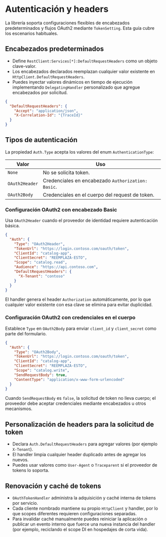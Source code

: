# Autenticación y headers

La librería soporta configuraciones flexibles de encabezados predeterminados y flujos OAuth2 mediante `TokenSetting`. Esta guía cubre los escenarios habituales.

## Encabezados predeterminados
- Define `RestClient:Services[*]:DefaultRequestHeaders` como un objeto clave-valor.
- Los encabezados declarados reemplazan cualquier valor existente en `HttpClient.DefaultRequestHeaders`.
- Puedes inyectar valores dinámicos en tiempo de ejecución implementando `DelegatingHandler` personalizado que agregue encabezados por solicitud.

```json
{
  "DefaultRequestHeaders": {
    "Accept": "application/json",
    "X-Correlation-Id": "{TraceId}"
  }
}
```

## Tipos de autenticación
La propiedad `Auth.Type` acepta los valores del enum `AuthenticationType`:

| Valor | Uso |
| ----- | --- |
| `None` | No se solicita token. |
| `OAuth2Header` | Credenciales en encabezado `Authorization: Basic`. |
| `OAuth2Body` | Credenciales en el cuerpo del request de token. |

### Configuración OAuth2 con encabezado Basic
Usa `OAuth2Header` cuando el proveedor de identidad requiere autenticación básica.

```json
{
  "Auth": {
    "Type": "OAuth2Header",
    "TokenUrl": "https://login.contoso.com/oauth/token",
    "ClientId": "catalog-app",
    "ClientSecret": "REEMPLAZA-ESTO",
    "Scope": "catalog.read",
    "Audience": "https://api.contoso.com",
    "DefaultRequestHeaders": {
      "X-Tenant": "contoso"
    }
  }
}
```

El handler genera el header `Authorization` automáticamente, por lo que cualquier valor existente con esa clave se elimina para evitar duplicidad.

### Configuración OAuth2 con credenciales en el cuerpo
Establece `Type` en `OAuth2Body` para enviar `client_id` y `client_secret` como parte del formulario.

```json
{
  "Auth": {
    "Type": "OAuth2Body",
    "TokenUrl": "https://login.contoso.com/oauth/token",
    "ClientId": "catalog-app",
    "ClientSecret": "REEMPLAZA-ESTO",
    "Scope": "catalog.write",
    "SendRequestBody": true,
    "ContentType": "application/x-www-form-urlencoded"
  }
}
```

Cuando `SendRequestBody` es `false`, la solicitud de token no lleva cuerpo; el proveedor debe aceptar credenciales mediante encabezados u otros mecanismos.

## Personalización de headers para la solicitud de token
- Declara `Auth.DefaultRequestHeaders` para agregar valores (por ejemplo `X-Tenant`).
- El handler limpia cualquier header duplicado antes de agregar los nuevos.
- Puedes usar valores como `User-Agent` o `Traceparent` si el proveedor de tokens lo soporta.

## Renovación y caché de tokens
- `OAuthTokenHandler` administra la adquisición y caché interna de tokens por servicio.
- Cada cliente nombrado mantiene su propio `HttpClient` y handler, por lo que scopes diferentes requieren configuraciones separadas.
- Para invalidar caché manualmente puedes reiniciar la aplicación o publicar un evento interno que fuerce una nueva instancia del handler (por ejemplo, reciclando el scope DI en hospedajes de corta vida).

